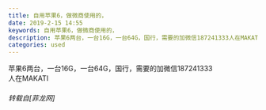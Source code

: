 ```yaml
---
title: 自用苹果6，做微商使用的，
date: 2019-2-15 14:55
keywords: 自用苹果6，做微商使用的，
description: 苹果6两台，一台16G，一台64G，国行，需要的加微信187241333人在MAKATI
categories: used
---
```

<td class="t_f" id="postmessage_3017595">

苹果6两台，一台16G，一台64G，国行，需要的加微信187241333<br/>
人在MAKATI</td>
###### 转载自[菲龙网]